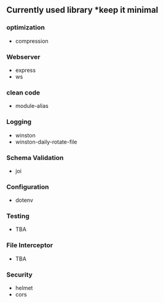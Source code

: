 ## Currently used library *keep it minimal

### optimization
- compression

### Webserver
- express
- ws

### clean code
- module-alias

### Logging
- winston
- winston-daily-rotate-file

### Schema Validation
- joi

### Configuration
- dotenv

### Testing
- TBA

### File Interceptor
- TBA

### Security
- helmet
- cors